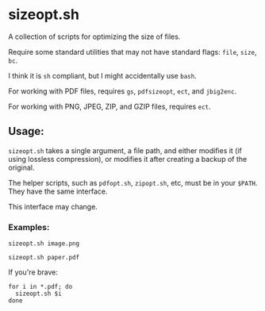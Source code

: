 sizeopt.sh
===

A collection of scripts for optimizing the size of files.

Require some standard utilities that may not have standard flags: `file`,
`size`, `bc`.

I think it is `sh` compliant, but I might accidentally use `bash`.

For working with PDF files, requires `gs`, `pdfsizeopt`, `ect`, and `jbig2enc`.

For working with PNG, JPEG, ZIP, and GZIP files, requires `ect`.

## Usage:
`sizeopt.sh` takes a single argument, a file path, and either modifies it (if
using lossless compression), or modifies it after creating a backup of the
original.

The helper scripts, such as `pdfopt.sh`, `zipopt.sh`, etc, must be in your
`$PATH`.
They have the same interface.

This interface may change.

### Examples:
`sizeopt.sh image.png`

`sizeopt.sh paper.pdf`

If you're brave:
```
for i in *.pdf; do
  sizeopt.sh $i
done
```
